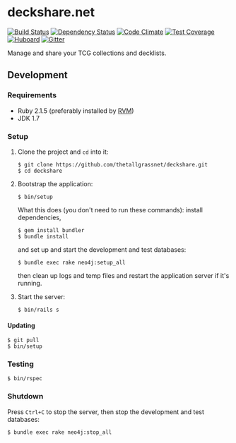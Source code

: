 # deckshare.net

[![Build Status](http://img.shields.io/travis/thetallgrassnet/deckshare.svg?style=flat)](https://travis-ci.org/thetallgrassnet/deckshare)
[![Dependency Status](http://img.shields.io/gemnasium/thetallgrassnet/deckshare.svg?style=flat)](https://gemnasium.com/thetallgrassnet/deckshare)
[![Code Climate](http://img.shields.io/codeclimate/github/thetallgrassnet/deckshare.svg?style=flat)](https://codeclimate.com/github/thetallgrassnet/deckshare)
[![Test Coverage](http://img.shields.io/codeclimate/coverage/github/thetallgrassnet/deckshare.svg?style=flat)](https://codeclimate.com/github/thetallgrassnet/deckshare)
[![Huboard](https://img.shields.io/github/issues/thetallgrassnet/deckshare.svg?style=flat)](https://huboard.com/thetallgrassnet/deckshare/)
[![Gitter](https://img.shields.io/badge/gitter-join%20chat-brightgreen.svg?style=flat)](https://gitter.im/thetallgrassnet/deckshare?utm_source=badge&utm_medium=badge&utm_campaign=pr-badge)

Manage and share your TCG collections and decklists.

## Development

### Requirements

 * Ruby 2.1.5 (preferably installed by [RVM](http://rvm.io/))
 * JDK 1.7

### Setup

 1. Clone the project and `cd` into it:

        $ git clone https://github.com/thetallgrassnet/deckshare.git
        $ cd deckshare

 2. Bootstrap the application:

        $ bin/setup

    What this does (you don't need to run these commands): install dependencies,

        $ gem install bundler
        $ bundle install

    and set up and start the development and test databases:

        $ bundle exec rake neo4j:setup_all

    then clean up logs and temp files and restart the application server if it's
    running.

 3. Start the server:

        $ bin/rails s

#### Updating

    $ git pull
    $ bin/setup

### Testing

    $ bin/rspec

### Shutdown

Press `Ctrl+C` to stop the server, then stop the development and test databases:

    $ bundle exec rake neo4j:stop_all
